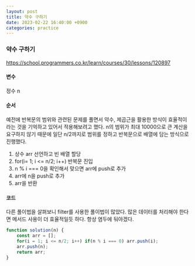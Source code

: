 ```yaml
---
layout: post
title: 약수 구하기
date: 2023-02-22 16:40:00 +0900
categories: practice
---
```

### 약수 구하기    
https://school.programmers.co.kr/learn/courses/30/lessons/120897    
    
#### 변수    
정수 n    
    
#### 순서    
예전에 반복문의 범위와 관련된 문제를 풀면서 약수, 제곱근을 활용한 방식이 효율적이라는 것을 기억하고 있어서 적용해보려고 했다. n의 범위가 최대 10000으로 큰 계산을 요구하지 않기 때문에 일단 n/2까지로 범위를 정하고 반복문으로 배열에 담는 방식으로 진행했다.    
1. 상수 arr 선언하고 빈 배열 할당    
2. for(i= 1; i <= n/2; i++) 반복문 진입    
3. n % i === 0을 확인해서 맞으면 arr에 push로 추가    
4. arr에 n을 push로 추가    
5. arr을 반환    
    
#### 코드    
다른 풀이법을 살펴보니 filter를 사용한 풀이법이 많았다. 많은 데이터를 처리해야 한다면 메서드 사용이 더 효율적일듯 하다. 항상 염두에 둬야겠다.    
```JavaScript
function solution(n) {
    const arr = [];
    for(i = 1; i <= n/2; i++) if(n % i === 0) arr.push(i);
    arr.push(n);
    return arr;
}
```